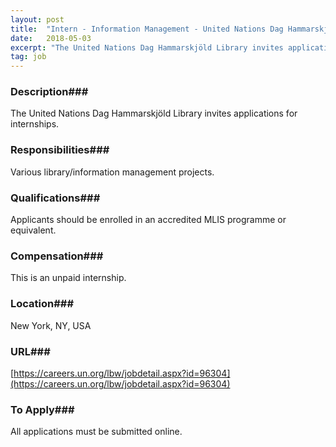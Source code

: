 ```yaml
---
layout: post
title:  "Intern - Information Management - United Nations Dag Hammarskjöld Library"
date:   2018-05-03
excerpt: "The United Nations Dag Hammarskjöld Library invites applications for internships."
tag: job
---
```


### Description###

The United Nations Dag Hammarskjöld Library invites applications for internships.


### Responsibilities###

Various library/information management projects.


### Qualifications###

Applicants should be enrolled in an accredited MLIS programme or equivalent.


### Compensation###

This is an unpaid internship.


### Location###

New York, NY, USA


### URL###

[https://careers.un.org/lbw/jobdetail.aspx?id=96304](https://careers.un.org/lbw/jobdetail.aspx?id=96304)

### To Apply###

All applications must be submitted online.





